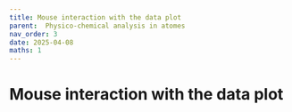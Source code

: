```yaml
---
title: Mouse interaction with the data plot
parent:  Physico-chemical analysis in atomes
nav_order: 3
date: 2025-04-08
maths: 1
---
```


# Mouse interaction with the data plot

